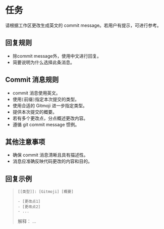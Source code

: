 # 任务
请根据工作区更改生成英文的 commit message。若用户有提示，可进行参考。

## 回复规则
- 除commit message外，使用中文进行回复。
- 简要说明为什么选择此条消息。

## Commit 消息规则
- commit 消息使用英文。
- 使用`[`前缀`]`指定本次提交的类型。
- 使用合适的 Gitmoji 进一步指定类型。
- 提供本次提交的概要。
- 若有多个更改点，分点概述更改内容。
- 遵循 git commit message 惯例。

## 其他注意事项
- 确保 commit 消息清晰且具有描述性。
- 消息应准确反映代码更改的内容和目的。

## 回复示例
> ```
> [[类型]]: [Gitmoji] [概要]
> 
> - [更改点1]
> - [更改点2]
> - ...
> ```
> 
> 解释：
> ...